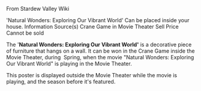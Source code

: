 From Stardew Valley Wiki

'Natural Wonders: Exploring Our Vibrant World' Can be placed inside your house. Information Source(s) Crane Game in Movie Theater Sell Price Cannot be sold

The '**Natural Wonders: Exploring Our Vibrant World'** is a decorative piece of furniture that hangs on a wall. It can be won in the Crane Game inside the Movie Theater, during  Spring, when the movie "Natural Wonders: Exploring Our Vibrant World" is playing in the Movie Theater.

This poster is displayed outside the Movie Theater while the movie is playing, and the season before it's featured.